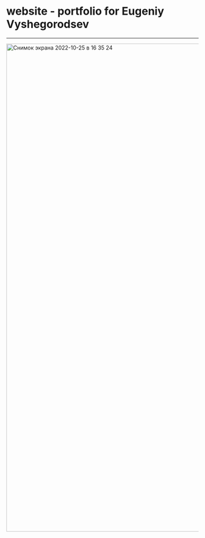 # website - portfolio for Eugeniy Vyshegorodsev
---
<img width="1277" alt="Снимок экрана 2022-10-25 в 16 35 24" src="https://user-images.githubusercontent.com/19582857/197803050-3fd06067-1838-4c0d-a084-b758b9fb1ad2.png">
